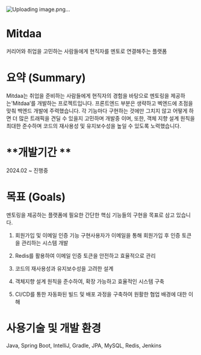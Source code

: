 ![Uploading image.png…]()


# Mitdaa
커리어와 취업을 고민하는 사람들에게 현직자를 멘토로 연결해주는 플랫폼 

# **요약 (Summary)**
Mitdaa는 취업을 준비하는 사람들에게 현직자의 경험을 바탕으로 멘토링을 제공하는'Mitdaa’를 개발하는 프로젝트입니다. 
프론트엔드 부분은 생략하고 벡엔드에 초점을 맞춰 백엔드 개발에 주력했습니다. 
각 기능마다 구현하는 것에만 그치지 않고 어떻게 하면 더 많은 트래픽을 견딜 수 있을지 고민하며 개발중 이며, 
또한, 객체 지향 설계 원칙을 최대한 준수하며 코드의 재사용성 및 유지보수성을 높일 수 있도록 노력했습니다.

# **개발기간 **
2024.02 ~ 진행중

# **목표 (Goals)** 

멘토링을 제공하는 플랫폼에 필요한 간단한 핵심 기능들의 구현을 목표로 삼고 있습니다.

1. 회원가입 및 이메일 인증 기능 구현사용자가 이메일을 통해 회원가입 후 인증 토큰을 관리하는 시스템 개발
  1. Redis를 활용하여 이메일 인증 토큰을 안전하고 효율적으로 관리
  2. 코드의 재사용성과 유지보수성을 고려한 설계
  3. 객체지향 설계 원칙을 준수하여, 확장 가능하고 효율적인 시스템 구축
    
2. CI/CD를 통한 자동화된 빌드 및 배포 과정을 구축하여 원활한 협업 배경에 대한 이해

# 사용기술 및 개발 환경
Java, Spring Boot, IntelliJ, Gradle, JPA, MySQL, Redis, Jenkins 
